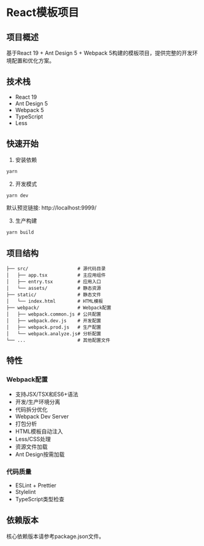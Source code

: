 # React模板项目

## 项目概述

基于React 19 + Ant Design 5 + Webpack 5构建的模板项目，提供完整的开发环境配置和优化方案。

## 技术栈

- React 19
- Ant Design 5
- Webpack 5
- TypeScript
- Less

## 快速开始

1. 安装依赖
```bash
yarn
```

2. 开发模式
```bash
yarn dev
```
默认预览链接: http://localhost:9999/

3. 生产构建
```bash
yarn build
```

## 项目结构

```
├── src/                  # 源代码目录
│   ├── app.tsx           # 主应用组件
│   ├── entry.tsx         # 应用入口
│   └── assets/           # 静态资源
├── static/               # 静态文件
│   └── index.html        # HTML模板
├── webpack/              # Webpack配置
│   ├── webpack.common.js # 公共配置
│   ├── webpack.dev.js    # 开发配置
│   ├── webpack.prod.js   # 生产配置
│   └── webpack.analyze.js# 分析配置
└── ...                   # 其他配置文件
```

## 特性

### Webpack配置

- 支持JSX/TSX和ES6+语法
- 开发/生产环境分离
- 代码拆分优化
- Webpack Dev Server
- 打包分析
- HTML模板自动注入
- Less/CSS处理
- 资源文件加载
- Ant Design按需加载

### 代码质量

- ESLint + Prettier
- Stylelint
- TypeScript类型检查

## 依赖版本

核心依赖版本请参考package.json文件。

